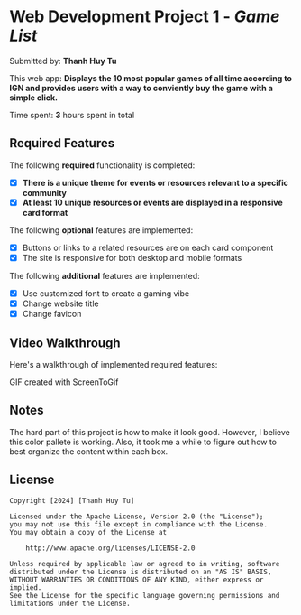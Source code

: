 # Web Development Project 1 - *Game List*

Submitted by: **Thanh Huy Tu**

This web app: **Displays the 10 most popular games of all time according to IGN and provides users with a way to conviently buy the game with a simple click.**

Time spent: **3** hours spent in total

## Required Features

The following **required** functionality is completed:

- [x] **There is a unique theme for events or resources relevant to a specific community**
- [x] **At least 10 unique resources or events are displayed in a responsive card format**

The following **optional** features are implemented:

- [x] Buttons or links to a related resources are on each card component
- [x] The site is responsive for both desktop and mobile formats

The following **additional** features are implemented:

- [x] Use customized font to create a gaming vibe
- [x] Change website title
- [x] Change favicon

## Video Walkthrough

Here's a walkthrough of implemented required features:

<blockquote class="imgur-embed-pub" lang="en" data-id="a/a2hCS31" data-context="false" ><a href="//imgur.com/a/a2hCS31"></a></blockquote><script async src="//s.imgur.com/min/embed.js" charset="utf-8"></script>

<!-- Replace this with whatever GIF tool you used! -->
GIF created with ScreenToGif  
<!-- Recommended tools:
[Kap](https://getkap.co/) for macOS
[ScreenToGif](https://www.screentogif.com/) for Windows
[peek](https://github.com/phw/peek) for Linux. -->

## Notes

The hard part of this project is how to make it look good. However, I believe this color pallete is working. Also, it took me a while to figure out how to best organize the content within each box.

## License

    Copyright [2024] [Thanh Huy Tu]

    Licensed under the Apache License, Version 2.0 (the "License");
    you may not use this file except in compliance with the License.
    You may obtain a copy of the License at

        http://www.apache.org/licenses/LICENSE-2.0

    Unless required by applicable law or agreed to in writing, software
    distributed under the License is distributed on an "AS IS" BASIS,
    WITHOUT WARRANTIES OR CONDITIONS OF ANY KIND, either express or implied.
    See the License for the specific language governing permissions and
    limitations under the License.